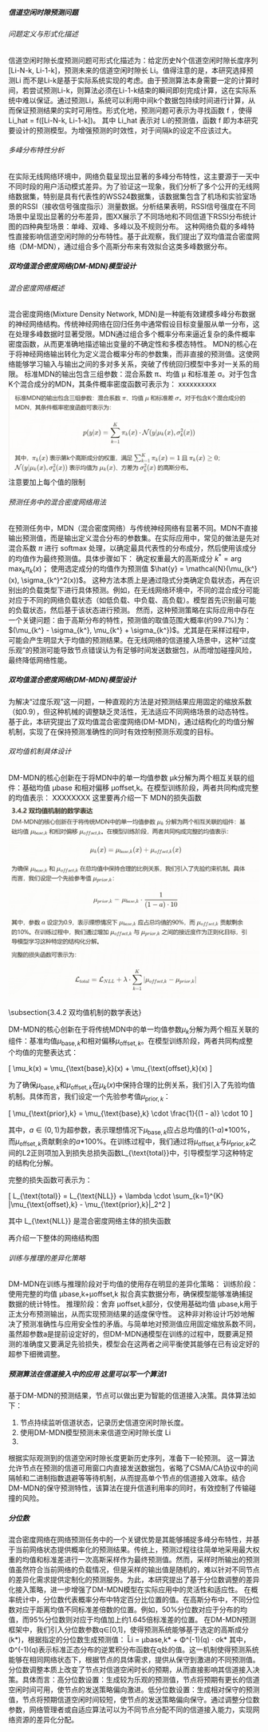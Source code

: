 ##### 信道空闲时隙预测问题
###### 问题定义与形式化描述
信道空闲时隙长度预测问题可形式化描述为：给定历史N个信道空闲时隙长度序列 [Li-N-k, Li-1-k]，预测未来的信道空闲时隙长 Li。值得注意的是，本研究选择预测Li 而不是Li-k是基于实际系统实现的考虑。由于预测算法本身需要一定的计算时间，若尝试预测Li-k，则算法必须在Li-1-k结束的瞬间即刻完成计算，这在实际系统中难以保证。通过预测Li，系统可以利用中间k个数据包持续时间进行计算，从而保证预测结果的实时可用性。形式化地，预测问题可表示为寻找函数 f ，使得 Li_hat = f([Li-N-k, Li-1-k])。 其中 Li_hat 表示对 Li的预测值，函数 f 即为本研究要设计的预测模型。为增强预测的时效性，对于间隔k的设定不应该过大。

###### 多峰分布特性分析
在实际无线网络环境中，网络负载呈现出显著的多峰分布特性，这主要源于一天中不同时段的用户活动模式差异。为了验证这一现象，我们分析了多个公开的无线网络数据集，特别是具有代表性的WSS24数据集，该数据集包含了机场和实验室场景的RSSI（接收信号强度指示）测量数据。分析结果表明，RSSI信号强度在不同场景中呈现出显著的分布差异，图XX展示了不同场地和不同信道下RSSI分布统计图的四种典型场景：单峰、双峰、多峰以及不规则分布。
这种网络负载的多峰特性直接影响信道空闲时隙的分布特性。基于此观察，我们提出了双均值混合密度网络（DM-MDN），通过组合多个高斯分布来有效拟合这类多峰数据分布。

##### 双均值混合密度网络(DM-MDN)模型设计
###### 混合密度网络概述
混合密度网络(Mixture Density Network, MDN)是一种能有效建模多峰分布数据的神经网络结构。传统神经网络在回归任务中通常假设目标变量服从单一分布，这在处理多峰数据时显著受限。MDN通过组合多个概率分布来逼近复杂的条件概率密度函数，从而更准确地描述输出变量的不确定性和多模态特性。
MDN的核心在于将神经网络输出转化为定义混合概率分布的参数集，而非直接的预测值。这使网络能够学习输入与输出之间的多对多关系，突破了传统回归模型中多对一关系的局限。
标准MDN的输出包含三组参数：混合系数 π、均值 μ 和标准差 σ。对于包含K个混合成分的MDN，其条件概率密度函数可表示为：
xxxxxxxxxx
![alt text](image.png)
注意要加上每个值的限制
###### 预测任务中的混合密度网络用法
在预测任务中，MDN（混合密度网络）与传统神经网络有显著不同。MDN不直接输出预测值，而是输出定义混合分布的参数集。在实际应用中，常见的做法是先对混合系数 $\pi$ 进行 softmax 处理，以确定最具代表性的分布成分，然后使用该成分的均值作为最终预测值。具体步骤如下：
确定权重最大的高斯成分 $k^* = \arg\max_k \pi_k(x)$；
使用选定成分的均值作为预测值 $\hat{y} = \mathcal{N}(\mu_{k^}(x), \sigma_{k^}^2(x))$。
这种方法本质上是通过隐式分类确定负载状态，再在识别出的负载类型下进行具体预测。例如，在无线网络环境中，不同的混合成分可能对应于不同的网络负载状态（如低负载、中负载、高负载）。模型首先识别最可能的负载状态，然后基于该状态进行预测。
然而，这种预测策略在实际应用中存在一个关键问题：由于高斯分布的特性，预测值的取值范围大概率(约99.7%)为：$(\mu_{k^} - \sigma_{k^}, \mu_{k^} + \sigma_{k^})$。尤其是在采样过程中，可能会产生明显大于均值的预测结果。在无线网络的信道接入场景中，这种“过度乐观”的预测可能导致节点错误认为有足够时间发送数据包，从而增加碰撞风险，最终降低网络性能。
##### 双均值混合密度网络(DM-MDN)模型设计
为解决“过度乐观”这一问题，一种直观的方法是对预测结果应用固定的缩放系数（如0.9），但这种机械的调整缺乏灵活性，无法适应不同网络场景的动态特性。基于此，本研究提出了双均值混合密度网络(DM-MDN)，通过结构化的均值分解机制，实现了在保持预测准确性的同时有效控制预测乐观度的目标。
###### 双均值机制具体设计
DM-MDN的核心创新在于将MDN中的单一均值参数 μk​ 分解为两个相互关联的组件：基础均值 μbase​ 和相对偏移 μoffset,k​。在模型训练阶段，两者共同构成完整的均值表示： XXXXXXXX
这里要再介绍一下 MDN的损失函数
![alt text](image-1.png)

\subsection{3.4.2 双均值机制的数学表达}

DM-MDN的核心创新在于将传统MDN中的单一均值参数$\mu_k$分解为两个相互关联的组件：基准均值$\mu_{\text{base},k}$和相对偏移$\mu_{\text{offset},k}$。在模型训练阶段，两者共同构成整个均值的完整表达式：

\[
\mu_k(x) = \mu_{\text{base},k}(x) + \mu_{\text{offset},k}(x)
\]

为了确保$\mu_{\text{base},k}$和$\mu_{\text{offset},k}$在$\mu_k(x)$中保持合理的比例关系，我们引入了先验均值机制。具体而言，我们设定一个先验参考值$\mu_{\text{prior},k}$：

\[
\mu_{\text{prior},k} = \mu_{\text{base},k} \cdot \frac{1}{(1 - a)} \cdot 10
\]

其中，$a \in (0,1)$为超参数，表示理想情况下$\mu_{\text{base},k}$应占总均值的(1-$a$)*100\%，而$\mu_{\text{offset},k}$贡献剩余的$a$*100\%。在训练过程中，我们通过将$\mu_{\text{offset},k}$与$\mu_{\text{prior},k}$之间的L2正则项加入到损失总损失函数L_{\text{total}}中，引导模型学习这种特定的结构化分解。

完整的损失函数可表示为：

\[
L_{\text{total}} = L_{\text{NLL}} + \lambda \cdot \sum_{k=1}^{K} \|\mu_{\text{offset},k} - \mu_{\text{prior},k}\|_2^2
\]

其中 L_{\text{NLL}} 是混合密度网络主体的损失函数


再介绍一下整体的网络结构图
###### 训练与推理的差异化策略
DM-MDN在训练与推理阶段对于均值的使用存在明显的差异化策略：
训练阶段：使用完整的均值 μbase,k+μoffset,k 拟合真实数据分布，确保模型能够准确捕捉数据的统计特性。
推理阶段：舍弃 μoffset,k部分，仅使用基础均值 μbase,k用于正太分布预测输出，从而实现预测结果的适度保守性。
这种非对称设计巧妙地解决了预测准确性与应用安全性的矛盾。与简单地对预测值应用固定缩放系数不同，虽然超参数a是提前设定好的，但DM-MDN通模型在训练的过程中，既要满足预测的准确度又要满足先验损失，模型会在这两者之间平衡使其能够在已有设定好的超参下细微调整。

##### 预测算法在信道接入中的应用   这里可以写一个算法1
基于DM-MDN的预测结果，节点可以做出更为智能的信道接入决策。具体算法如下：

1. 节点持续监听信道状态，记录历史信道空闲时隙长度。
2. 使用DM-MDN模型预测未来信道空闲时隙长度 Li
3. 
根据实际观测到的信道空闲时隙长度更新历史序列，准备下一轮预测。
这一算法允许节点在预测的信道可用窗口内直接发送数据包，省略了CSMA/CA协议中的间隔帧和二进制指数退避等等待机制，从而提高单个节点的信道接入效率。结合DM-MDN的保守预测特性，该算法在提升信道利用率的同时，有效控制了传输碰撞的风险。

##### 分位数
混合密度网络在网络预测任务中的一个关键优势是其能够捕捉多峰分布特性，并基于当前网络状态提供概率化的预测结果。传统上，预测过程往往简单地采用最大权重的均值和标准差进行一次高斯采样作为最终预测值。然而，采样时所输出的预测值虽然符合当前网络的负载情况，但是采样的输出值是随机的，难以针对不同节点的差异化需求提供定制化的预测服务。为此，本研究提出了基于分位数调整的差异化接入策略，进一步增强了DM-MDN模型在实际应用中的灵活性和适应性。
在概率统计中，分位数代表概率分布中特定百分比位置的值。在高斯分布中，不同分位数对应于距离均值不同标准差倍数的位置。例如，50%分位数对应于分布的均值，而95%分位数则对应于均值加上约1.645倍标准差的位置。
在DM-MDN预测框架中，我们引入分位数参数q∈[0,1]，使得预测系统能够基于选定的高斯成分(k*)，根据指定的分位数生成预测值：
L̂i = μbase,k* + Φ^(-1)(q) · σk*
其中，Φ^(-1)(q)表示标准正态分布的逆累积分布函数在q处的值。这一机制使得预测系统能够在相同网络状态下，根据节点的具体需求，提供从保守到激进的不同预测值。
分位数调整本质上改变了节点对信道空闲时长的预期，从而直接影响其信道接入决策。具体而言：高分位数设置：生成较为乐观的预测值，节点将预期有更长的信道空闲时间可用，使节点的发送策略偏向激进。低分位数设置：生成相对保守的预测值，节点将预期信道空闲时间较短，使节点的发送策略偏向保守。通过调整分位数参数，网络管理者或自适应算法可以为不同节点分配不同的信道接入能力，实现网络资源的差异化分配。

